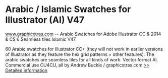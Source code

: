# Arabic / Islamic Swatches for Illustrator (AI) V47
www.graphicxtras.com -- Arabic Swatches for Adobe Illustrator CC & 2014 & CS 6 Seamless tiles Islamic V47

60 Arabic swatches for Illustrator CC+ (they will not work in earlier versions of Illustrator as they feature the hex grid patterns + other features). The arabic swatches are seamless tiles for all kinds of work. Vector format AI. Commercial use CU4CU, all by Andrew Buckle / graphicxtras.com
[>> Detailed information](https://secure.shareit.com/shareit/product.html?productid=300604406&affiliateid=200057808)